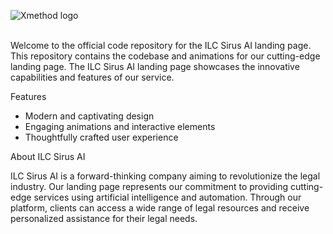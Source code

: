 ![Xmethod logo](https://uploads-ssl.webflow.com/62f6c539db7f3630ae6919df/64274c226a8fd997e22cda21_xmethod-logo.png) </br></br>

Welcome to the official code repository for the ILC Sirus AI landing page. This repository contains the codebase and animations for our cutting-edge landing page. The ILC Sirus AI landing page showcases the innovative capabilities and features of our service.

Features

- Modern and captivating design
- Engaging animations and interactive elements
- Thoughtfully crafted user experience

About ILC Sirus AI

ILC Sirus AI is a forward-thinking company aiming to revolutionize the legal industry. Our landing page represents our commitment to providing cutting-edge services using artificial intelligence and automation. Through our platform, clients can access a wide range of legal resources and receive personalized assistance for their legal needs.
